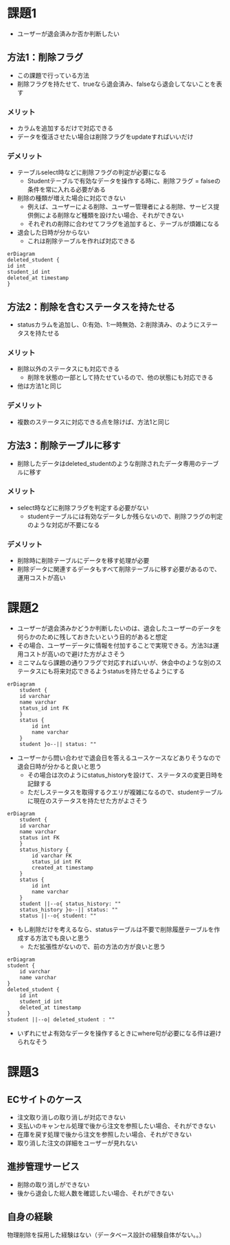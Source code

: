 # 課題1
- ユーザーが退会済みか否か判断したい

## 方法1：削除フラグ
- この課題で行っている方法
- 削除フラグを持たせて、trueなら退会済み、falseなら退会してないことを表す
### メリット
- カラムを追加するだけで対応できる
- データを復活させたい場合は削除フラグをupdateすればいいだけ
### デメリット
- テーブルselect時などに削除フラグの判定が必要になる
    - Studentテーブルで有効なデータを操作する時に、削除フラグ = falseの条件を常に入れる必要がある
- 削除の種類が増えた場合に対応できない
    - 例えば、ユーザーによる削除、ユーザー管理者による削除、サービス提供側による削除など種類を設けたい場合、それができない
    - それぞれの削除に合わせてフラグを追加すると、テーブルが煩雑になる
- 退会した日時が分からない
    - これは削除テーブルを作れば対応できる
```mermaid
erDiagram
deleted_student {
id int
student_id int
deleted_at timestamp
}
```

## 方法2：削除を含むステータスを持たせる
- statusカラムを追加し、0:有効、1:一時無効、2:削除済み、のようにステータスを持たせる
### メリット
- 削除以外のステータスにも対応できる
    - 削除を状態の一部として持たせているので、他の状態にも対応できる
- 他は方法1と同じ
### デメリット
- 複数のステータスに対応できる点を除けば、方法1と同じ
 ## 方法3：削除テーブルに移す
- 削除したデータはdeleted_studentのような削除されたデータ専用のテーブルに移す
### メリット
- select時などに削除フラグを判定する必要がない
    - studentテーブルには有効なデータしか残らないので、削除フラグの判定のような対応が不要になる
### デメリット
- 削除時に削除テーブルにデータを移す処理が必要
- 削除データに関連するデータもすべて削除テーブルに移す必要があるので、運用コストが高い

# 課題2
- ユーザーが退会済みかどうか判断したいのは、退会したユーザーのデータを何らかのために残しておきたいという目的があると想定
- その場合、ユーザーデータに情報を付加することで実現できる。方法3は運用コストが高いので避けた方がよさそう
- ミニマムなら課題の通りフラグで対応すればいいが、休会中のような別のステータスにも将来対応できるようstatusを持たせるようにする
```mermaid
erDiagram
    student {
    id varchar
    name varchar
    status_id int FK
    }
    status {
        id int
        name varchar
    }
    student }o--|| status: ""
```
- ユーザーから問い合わせで退会日を答えるユースケースなどありそうなので退会日時が分かると良いと思う
    - その場合は次のようにstatus_historyを設けて、ステータスの変更日時を記録する
    - ただしステータスを取得するクエリが複雑になるので、studentテーブルに現在のステータスを持たせた方がよさそう

```mermaid
erDiagram
    student {
    id varchar
    name varchar
    status int FK
    }
    status_history {
        id varchar FK
        status_id int FK
        created_at timestamp
    }
    status {
        id int
        name varchar
    }
    student ||--o{ status_history: ""
    status_history }o--|| status: ""
    status ||--o{ student: ""
```

- もし削除だけを考えるなら、statusテーブルは不要で削除履歴テーブルを作成する方法でも良いと思う
    - ただ拡張性がないので、前の方法の方が良いと思う
```mermaid
erDiagram
student {
    id varchar
    name varchar
}
deleted_student {
    id int
    student_id int
    deleted_at timestamp
}
student ||--o| deleted_student : ""
```
- いずれにせよ有効なデータを操作するときにwhere句が必要になる件は避けられなそう
# 課題3
## ECサイトのケース
- 注文取り消しの取り消しが対応できない
- 支払いのキャンセル処理で後から注文を参照したい場合、それができない
- 在庫を戻す処理で後から注文を参照したい場合、それができない
- 取り消した注文の詳細をユーザーが見れない

## 進捗管理サービス
- 削除の取り消しができない
- 後から退会した総人数を確認したい場合、それができない

## 自身の経験
物理削除を採用した経験はない（データベース設計の経験自体がない。。）